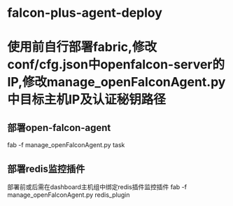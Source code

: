 # falcon-plus-agent-deploy
# 使用前自行部署fabric,修改conf/cfg.json中openfalcon-server的IP,修改manage_openFalconAgent.py中目标主机IP及认证秘钥路径
## 部署open-falcon-agent
fab -f manage_openFalconAgent.py task
## 部署redis监控插件
部署前或后需在dashboard主机组中绑定redis插件监控插件
fab -f manage_openFalconAgent.py redis_plugin

